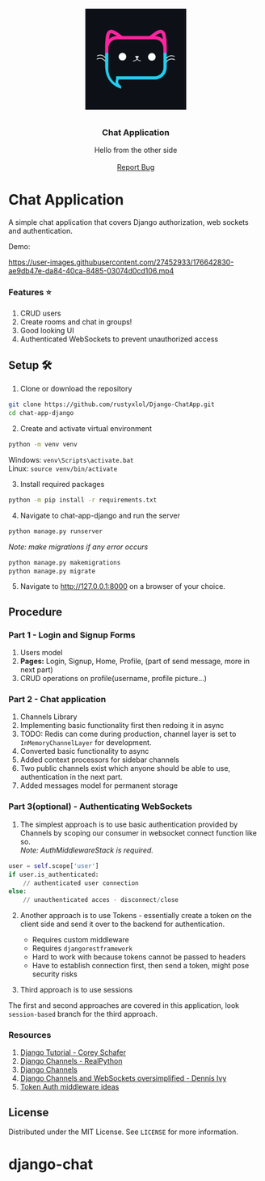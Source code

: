 <!-- PROJECT LOGO -->
<br />
<p align="center">
  <span style="font-family:Papyrus; font-size:50px;"><img src="images/chat.svg" width="200" height="200"></span>
  <h3 align="center">Chat Application</h3>

  <p align="center">
    Hello from the other side
    <br />
    <br />
    <a href="https://github.com/rustyxlol/Django-ChatApp/issues">Report Bug</a>
  </p>
</p>

# Chat Application 

A simple chat application that covers Django authorization, web sockets and authentication.

Demo:  

https://user-images.githubusercontent.com/27452933/176642830-ae9db47e-da84-40ca-8485-03074d0cd106.mp4


### Features ⭐

1. CRUD users
2. Create rooms and chat in groups!
3. Good looking UI
4. Authenticated WebSockets to prevent unauthorized access

## Setup 🛠
1. Clone or download the repository  
```bash
git clone https://github.com/rustyxlol/Django-ChatApp.git
cd chat-app-django
```
2. Create and activate virtual environment
```bash
python -m venv venv
```
Windows: `venv\Scripts\activate.bat`  
Linux: `source venv/bin/activate`

3. Install required packages
```bash
python -m pip install -r requirements.txt
```

4. Navigate to chat-app-django and run the server
```bash
python manage.py runserver
```
*Note: make migrations if any error occurs*
```bash
python manage.py makemigrations
python manage.py migrate
```

5. Navigate to http://127.0.0.1:8000 on a browser of your choice.

## Procedure
### Part 1 - Login and Signup Forms
1. Users model
2. **Pages:** Login, Signup, Home, Profile, (part of send message, more in next part)
3. CRUD operations on profile(username, profile picture...)
### Part 2 - Chat application
1. Channels Library 
2. Implementing basic functionality first then redoing it in async
3. TODO: Redis can come during production, channel layer is set to `InMemoryChannelLayer` for development.
4. Converted basic functionality to async
5. Added context processors for sidebar channels
6. Two public channels exist which anyone should be able to use, authentication in the next part.
7. Added messages model for permanent storage
### Part 3(optional) - Authenticating WebSockets

1. The simplest approach is to use basic authentication provided by Channels by scoping our consumer in websocket connect function like so.  
*Note: AuthMiddlewareStack is required.*
```py
user = self.scope['user']
if user.is_authenticated:
    // authenticated user connection 
else:
    // unauthenticated acces - disconnect/close
```
2. Another approach is to use Tokens - essentially create a token on the client side and send it over to the backend for authentication.  
   * Requires custom middleware
   * Requires `djangorestframework`
   * Hard to work with because tokens cannot be passed to headers
   * Have to establish connection first, then send a token, might pose security risks

3. Third approach is to use sessions

The first and second approaches are covered in this application, look `session-based` branch for the third approach.

### Resources
1. [Django Tutorial - Corey Schafer](https://www.youtube.com/watch?v=UmljXZIypDc&list=PL-osiE80TeTtoQCKZ03TU5fNfx2UY6U4p) 
2. [Django Channels - RealPython](https://realpython.com/getting-started-with-django-channels/)
3. [Django Channels](https://channels.readthedocs.io/)
4. [Django Channels and WebSockets oversimplified - Dennis Ivy](https://www.youtube.com/watch?v=cw8-KFVXpTE)
5. [Token Auth middleware ideas](https://gist.github.com/rluts/22e05ed8f53f97bdd02eafdf38f3d60a)

## License

Distributed under the MIT License. See `LICENSE` for more information.
# django-chat
